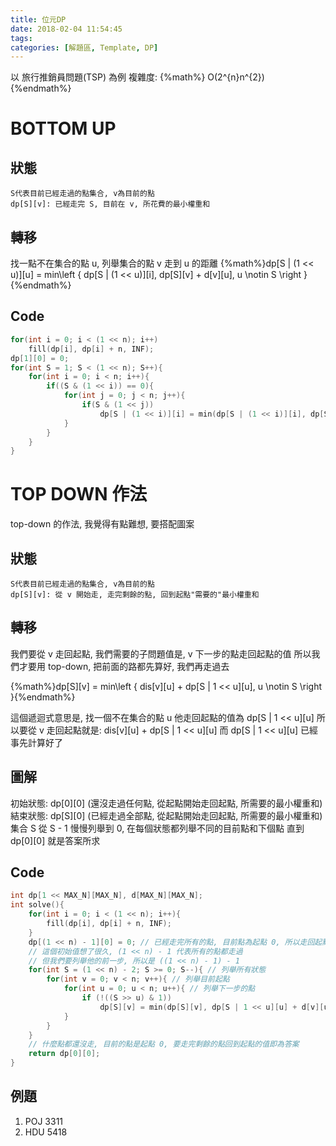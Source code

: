 ```yaml
---
title: 位元DP
date: 2018-02-04 11:54:45
tags:
categories: [解題區, Template, DP]
---
```

以 旅行推銷員問題(TSP) 為例
複雜度: {%math%} O(2^{n}n^{2}) {%endmath%}

# BOTTOM UP

## 狀態
```
S代表目前已經走過的點集合, v為目前的點
dp[S][v]: 已經走完 S, 目前在 v, 所花費的最小權重和
```
## 轉移
找一點不在集合的點 u, 列舉集合的點 v 走到 u 的距離
{%math%}dp[S | (1 << u)][u] = min\left \{  dp[S | (1 << u)][i], dp[S][v] + d[v][u], u \notin S \right \}{%endmath%}

## Code
```cpp
for(int i = 0; i < (1 << n); i++)
    fill(dp[i], dp[i] + n, INF);
dp[1][0] = 0;
for(int S = 1; S < (1 << n); S++){
    for(int i = 0; i < n; i++){
        if((S & (1 << i)) == 0){
            for(int j = 0; j < n; j++){
                if(S & (1 << j))
                    dp[S | (1 << i)][i] = min(dp[S | (1 << i)][i], dp[S][j] + d[j][i]);
            }
        }
    }
}
```

# TOP DOWN 作法
top-down 的作法, 我覺得有點難想, 要搭配圖案

## 狀態
```
S代表目前已經走過的點集合, v為目前的點
dp[S][v]: 從 v 開始走, 走完剩餘的點, 回到起點"需要的"最小權重和
```

## 轉移
我們要從 v 走回起點, 我們需要的子問題值是, v 下一步的點走回起點的值
所以我們才要用 top-down, 把前面的路都先算好, 我們再走過去

{%math%}dp[S][v] = min\left \{  dis[v][u] + dp[S | 1 << u][u], u \notin S \right \}{%endmath%}

這個遞迴式意思是, 找一個不在集合的點 u
他走回起點的值為  dp[S | 1 << u][u]
所以要從 v 走回起點就是: dis[v][u] + dp[S | 1 << u][u]
而 dp[S | 1 << u][u] 已經事先計算好了

## 圖解
初始狀態: dp[0][0] (還沒走過任何點, 從起點開始走回起點, 所需要的最小權重和)
結束狀態: dp[S][0] (已經走過全部點, 從起點開始走回起點, 所需要的最小權重和)
集合 S 從 S - 1 慢慢列舉到 0, 在每個狀態都列舉不同的目前點和下個點
直到 dp[0][0] 就是答案所求

## Code
```cpp
int dp[1 << MAX_N][MAX_N], d[MAX_N][MAX_N];
int solve(){
    for(int i = 0; i < (1 << n); i++){
        fill(dp[i], dp[i] + n, INF);
    }
    dp[(1 << n) - 1][0] = 0; // 已經走完所有的點, 目前點為起點 0, 所以走回起點需要的值為 0
    // 這個初始值想了很久, (1 << n) - 1 代表所有的點都走過
    // 但我們要列舉他的前一步, 所以是 ((1 << n) - 1) - 1
    for(int S = (1 << n) - 2; S >= 0; S--){ // 列舉所有狀態
        for(int v = 0; v < n; v++){ // 列舉目前起點
            for(int u = 0; u < n; u++){ // 列舉下一步的點
                if (!((S >> u) & 1))
                    dp[S][v] = min(dp[S][v], dp[S | 1 << u][u] + d[v][u]);
            }
        }
    }
    // 什麼點都還沒走, 目前的點是起點 0, 要走完剩餘的點回到起點的值即為答案
    return dp[0][0];
}
```

## 例題
1. POJ 3311
2. HDU 5418
